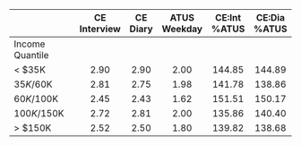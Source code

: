 
|                      | CE<br>Interview |  CE<br>Diary | ATUS<br>Weekday | CE:Int<br>%ATUS | CE:Dia<br>%ATUS |
| -------------------- | :----------: | :----------: | :----------: | :----------: | :----------: |
| Income Quantile      |              |              |              |              |              |
|     < $35K           |         2.90 |         2.90 |         2.00 |       144.85 |       144.89 |
|  $35K/$60K           |         2.81 |         2.75 |         1.98 |       141.78 |       138.86 |
|  $60K/$100K          |         2.45 |         2.43 |         1.62 |       151.51 |       150.17 |
| $100K/$150K          |         2.72 |         2.81 |         2.00 |       135.86 |       140.40 |
|     > $150K          |         2.52 |         2.50 |         1.80 |       139.82 |       138.68 |

